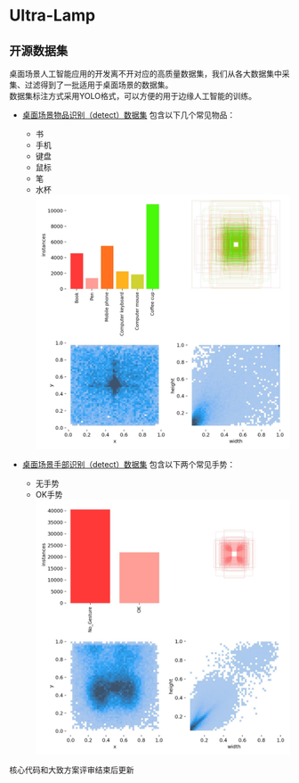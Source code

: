 # Ultra-Lamp   
## 开源数据集   
桌面场景人工智能应用的开发离不开对应的高质量数据集，我们从各大数据集中采集、过滤得到了一批适用于桌面场景的数据集。   
数据集标注方式采用YOLO格式，可以方便的用于边缘人工智能的训练。   
- [桌面场景物品识别（detect）数据集](https://www.123pan.com/s/SJYZVv-7ZrQ.html)
  包含以下几个常见物品：
  - 书
  - 手机
  - 键盘
  - 鼠标
  - 笔
  - 水杯
![这是图片](https://github.com/Floatkyun/Ultra-Lamp/blob/main/image/labels_obj.jpg)

  
- [桌面场景手部识别（detect）数据集](https://www.123pan.com/s/SJYZVv-ZZrQ.html)
  包含以下两个常见手势：
  - 无手势
  - OK手势
![这是图片](https://github.com/Floatkyun/Ultra-Lamp/blob/main/image/labels_hand.jpg)

核心代码和大致方案评审结束后更新
